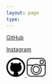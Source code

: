 ```yaml
---
layout: page
type: 
---
```


  [GitHub]()
  

  
  
  [Instagram]()
   
   

   <tr>
    </td>
    <td width="50" class="imagelink">
     <a href="https://iosadev.github.io/"><img src="./assets/icon/giticon.png" height="50" width="50">
     </a>
     <a href="https://www.instagram.com/liu_yungchang/"><img src="./assets/icon/igicon.png" height="50" width="50">
     </a>
    </td>
   </tr>

 
